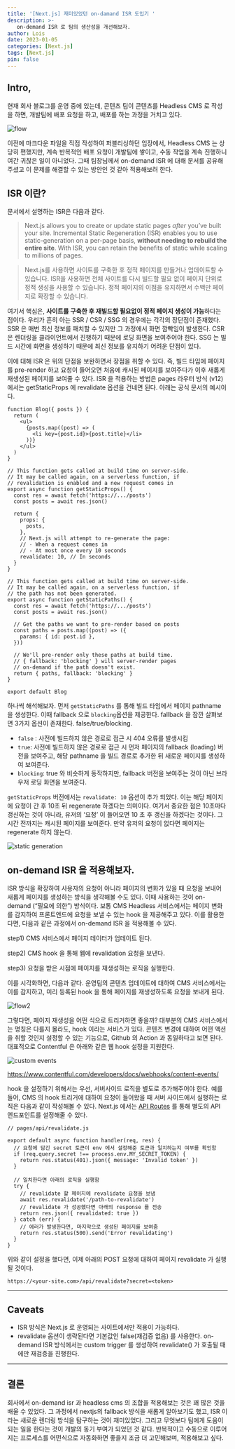```yaml
---
title: '[Next.js] 재미있었던 on-damand ISR 도입기 '
description: >-
   on-demand ISR 로 팀의 생산성을 개선해보자.
author: Lois
date: 2023-01-05
categories: [Next.js]
tags: [Next.js]
pin: false
---
```


## Intro,

 현재 회사 블로그를 운영 중에 있는데, 콘텐츠 팀이 콘텐츠를 Headless CMS 로 작성을 하면, 개발팀에 배포 요청을 하고, 배포를 하는 과정을 거치고 있다. 

![flow](/assets/img/articles/2023-04-30-on-demand-isr/flow.png)

이전에 마크다운 파일을 직접 작성하여 퍼블리싱하던 입장에서, Headless CMS 는 상당히 편했지만, 계속 반복적인 배포 요청이 개발팀에 쌓이고, 수동 작업을 계속 진행하니 여간 귀찮은 일이 아니었다. 그때 팀장님께서 on-demand ISR 에 대해 문서를 공유해주셨고 이 문제를 해결할 수 있는 방안인 것 같아 적용해보려 한다.

## ISR 이란?

문서에서 설명하는 ISR은 다음과 같다. 

> Next.js allows you to create or update static pages *after* you’ve built your site. Incremental Static Regeneration (ISR) enables you to use static-generation on a per-page basis, **without needing to rebuild the entire site**. With ISR, you can retain the benefits of static while scaling to millions of pages.

> Next.js를 사용하면 사이트를 구축한 후 정적 페이지를 만들거나 업데이트할 수 있습니다. ISR을 사용하면 전체 사이트를 다시 빌드할 필요 없이 페이지 단위로 정적 생성을 사용할 수 있습니다. 정적 페이지의 이점을 유지하면서 수백만 페이지로 확장할 수 있습니다.
> 

여기서 핵심은, **사이트를 구축한 후 재빌드할 필요없이 정적 페이지 생성이 가능**하다는 점이다. 우리가 흔히 아는  SSR / CSR / SSG 의 경우에는 각각의 장단점이 존재했다. SSR 은 매번 최신 정보를 패치할 수 있지만 그 과정에서 화면 깜빡임이 발생한다. CSR은 렌더링을 클라이언트에서 진행하기 때문에 로딩 화면을 보여주어야 한다. SSG 는 빌드 시간에 화면을 생성하기 때문에 최신 정보를 유지하기 어려운 단점이 있다. 

이에 대해 ISR 은 위의 단점을 보완하면서 장점을 취할 수 있다. 즉, 빌드 타임에 페이지를 pre-render 하고 요청이 들어오면 처음에 캐시된 페이지를 보여주다가 이후 새롭게 재생성된 페이지를 보여줄 수 있다. ISR 을 적용하는 방법은 pages 라우터 방식 (v12) 에서는 getStaticProps 에 revalidate 옵션을 건네면 된다. 아래는 공식 문서의 예시이다. 

```tsx
function Blog({ posts }) {
  return (
    <ul>
      {posts.map((post) => (
        <li key={post.id}>{post.title}</li>
      ))}
    </ul>
  )
}
 
// This function gets called at build time on server-side.
// It may be called again, on a serverless function, if
// revalidation is enabled and a new request comes in
export async function getStaticProps() {
  const res = await fetch('https://.../posts')
  const posts = await res.json()
 
  return {
    props: {
      posts,
    },
    // Next.js will attempt to re-generate the page:
    // - When a request comes in
    // - At most once every 10 seconds
    revalidate: 10, // In seconds
  }
}
 
// This function gets called at build time on server-side.
// It may be called again, on a serverless function, if
// the path has not been generated.
export async function getStaticPaths() {
  const res = await fetch('https://.../posts')
  const posts = await res.json()
 
  // Get the paths we want to pre-render based on posts
  const paths = posts.map((post) => ({
    params: { id: post.id },
  }))
 
  // We'll pre-render only these paths at build time.
  // { fallback: 'blocking' } will server-render pages
  // on-demand if the path doesn't exist.
  return { paths, fallback: 'blocking' }
}
 
export default Blog
```

하나씩 해석해보자. 먼저 `getStaticPaths` 를 통해 빌드 타임에서 페이지 pathname 을 생성한다. 이때 fallback 으로 `blocking`옵션을 제공한다. fallback 을 잠깐 살펴보면 3가지 옵션이 존재한다. false/true/blocking.

- `false` : 사전에 빌드하지 않은 경로로 접근 시 404 오류를 발생시킴
- `true`: 사전에 빌드하지 않은 경로로 접근 시 먼저 페이지의 fallback (loading) 버전을 보여주고, 해당 pathname 을 빌드 경로로 추가한 뒤 새로운 페이지를 생성하여 보여준다.
- `blocking`: true 와 비슷하게 동작하지만, fallback 버전을 보여주는 것이 아닌 브라우저 로딩 화면을 보여준다.

`getStaticProps` 버전에서는 `revalidate: 10` 옵션이 추가 되었다. 이는 해당 페이지에 요청이 간 후 10초 뒤 regenerate 하겠다는 의미이다. 여기서 중요한 점은 10초마다 갱신하는 것이 아니라, 유저의 ‘요청’ 이 들어오면 10 초 후 갱신을 하겠다는 것이다. 그 시간 전까지는 캐시된 페이지를 보여준다. 만약 유저의 요청이 없다면 페이지는 regenerate 하지 않는다. 

![static generation](/assets/img/articles/2023-04-30-on-demand-isr/static-generation.png)

## on-demand ISR 을 적용해보자.

ISR 방식을 확장하여 사용자의 요청이 아니라 페이지의 변화가 있을 때 요청을 보내어 새롭게 페이지를 생성하는 방식을 생각해볼 수도 있다. 이때 사용하는 것이 on-demand (“필요에 의한”) 방식이다. 보통 CMS Headless 서비스에서는 페이지 변화를 감지하여 프론트엔드에 요청을 보낼 수 있는 hook 을 제공해주고 있다. 이를 활용한다면, 다음과 같은 과정에서 on-demand ISR 을 적용해볼 수 있다. 

step1) CMS 서비스에서 페이지 데이터가 업데이트 된다.

step2) CMS hook 을 통해 웹에 revalidation 요청을 보낸다.

step3) 요청을 받은 시점에 페이지를 재생성하는 로직을 실행한다.

이를 시각화하면, 다음과 같다. 운영팀의 콘텐츠 업데이트에 대하여 CMS 서비스에서는 이를 감지하고, 미리 등록된 hook 을 통해 페이지를 재생성하도록 요청을 보내게 된다.

![flow2](/assets/img/articles/2023-04-30-on-demand-isr/flow2.png)

그렇다면, 페이지 재생성을 어떤 식으로 트리거하면 좋을까? 대부분의 CMS 서비스에서는 명칭은 다를지 몰라도, hook 이라는 서비스가 있다. 콘텐츠 변경에 대하여 어떤 액션을 취할 것인지 설정할 수 있는 기능으로, Github 의 Action 과 동일하다고 보면 된다. 대표적으로 Contentful 은 아래와 같은 웹 hook 설정을 지원한다. 

![custom events](/assets/img/articles/2023-04-30-on-demand-isr/event.png)

https://www.contentful.com/developers/docs/webhooks/content-events/

hook 을 설정하기 위해서는 우선, 서버사이드 로직을 별도로 추가해주어야 한다. 예를 들어, CMS 의 hook 트리거에 대하여 요청이 들어왔을 때 서버 사이드에서 실행하는 로직은 다음과 같이 작성해볼 수 있다. Next.js 에서는 [API Routes](https://nextjs.org/docs/pages/building-your-application/routing/api-routes) 를 통해 별도의 API 엔드포인트를 설정해줄 수 있다. 

```tsx
// pages/api/revalidate.js

export default async function handler(req, res) {
  // 요청에 담긴 secret 토큰이 env 에서 설정해준 토큰과 일치하는지 여부를 확인함
  if (req.query.secret !== process.env.MY_SECRET_TOKEN) {
    return res.status(401).json({ message: 'Invalid token' })
  }
 
  // 일치한다면 아래의 로직을 실행함
  try {
    // revalidate 할 페이지에 revalidate 요청을 보냄
    await res.revalidate('/path-to-revalidate')
    // revalidate 가 성공했다면 아래의 response 를 전송
    return res.json({ revalidated: true })
  } catch (err) {
    // 에러가 발생한다면, 마지막으로 생성된 페이지를 보여줌
    return res.status(500).send('Error revalidating')
  }
}
```

위와 같이 설정을 했다면, 이제 아래의 POST 요청에 대하여 페이지 revalidate 가 실행될 것이다.

```tsx
https://<your-site.com>/api/revalidate?secret=<token>
```

---

## Caveats

- ISR 방식은 Next.js 로 운영되는 사이트에서만 적용이 가능하다.
- revalidate 옵션이 생략된다면 기본값인 false(재검증 없음) 를 사용한다. on-demand ISR 방식에서는 custom trigger 를 생성하여 revalidate() 가 호출될 때에만 재검증을 진행한다.

---

## 결론

회사에서 on-demand isr 과 headless cms 의 조합을 적용해보는 것은 꽤 많은 것을 배울 수 있었다. 그 과정에서 nextjs의 fallback 방식을 새롭게 알아보기도 했고, ISR 이라는 새로운 렌더링 방식을 탐구하는 것이 재미있었다. 그리고 무엇보다 팀에게 도움이 되는 일을 한다는 것이 개발의 동기 부여가 되었던 것 같다. 반복적이고 수동으로 이루어지는 프로세스를 어떤식으로 자동화하면 좋을지 조금 더 고민해보며, 적용해보고 싶다.
